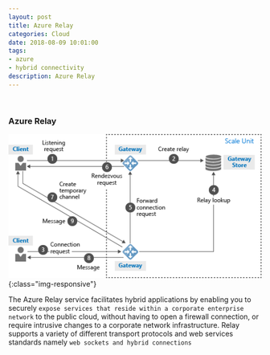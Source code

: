 ```yaml
---
layout: post
title: Azure Relay
categories: Cloud
date: 2018-08-09 10:01:00
tags:
- azure
- hybrid connectivity
description: Azure Relay
---
```

<br/>

### Azure Relay          

![Azure](/img/AzureRelay/azurerelay.jpg){:class="img-responsive"}
<br/>

The Azure Relay service facilitates hybrid applications by enabling you to securely `expose services that reside within a corporate enterprise network` to the public cloud, without having to open a firewall connection, or require intrusive changes to a corporate network infrastructure. Relay supports a variety of different transport protocols and web services standards namely `web sockets and hybrid connections`                             

